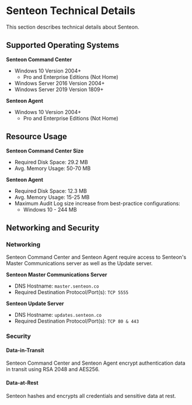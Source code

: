 # Senteon Technical Details

This section describes technical details about Senteon.

## Supported Operating Systems

**Senteon Command Center**

- Windows 10 Version 2004+
    - Pro and Enterprise Editions (Not Home)
- Windows Server 2016 Version 2004+
- Windows Server 2019 Version 1809+

**Senteon Agent**

- Windows 10 Version 2004+
    - Pro and Enterprise Editions (Not Home)

## Resource Usage

**Senteon Command Center Size**

- Required Disk Space: 29.2 MB
- Avg. Memory Usage: 50-70 MB


**Senteon Agent**

- Required Disk Space: 12.3 MB
- Avg. Memory Usage: 15-25 MB
- Maximum Audit Log size increase from best-practice configurations:
    - Windows 10 - 244 MB


## Networking and Security

### Networking

Senteon Command Center and Senteon Agent require access to Senteon's Master Communications server as well as the Update server.

**Senteon Master Communications Server**

  - DNS Hostname: `master.senteon.co`
  - Required Destination Protocol/Port(s): `TCP 5555`


**Senteon Update Server**

  - DNS Hostname: `updates.senteon.co`
  - Required Destination Protocol/Port(s): `TCP 80 & 443`

### Security

#### Data-in-Transit

Senteon Command Center and Senteon Agent encrypt authentication data in transit using RSA 2048 and AES256. 

#### Data-at-Rest

Senteon hashes and encrypts all credentials and sensitive data at rest.
